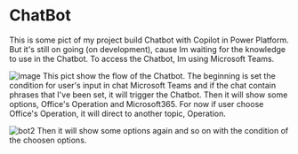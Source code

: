 # ChatBot
This is some pict of my project build Chatbot with Copilot in Power Platform. 
But it's still on going (on development), cause Im waiting for the knowledge to use in the Chatbot.
To access the Chatbot, Im using Microsoft Teams.


![image](https://github.com/user-attachments/assets/1a46ee01-eb5c-4a00-8565-341d19ed48d4)
This pict show the flow of the Chatbot. The beginning is set the condition for user's input in chat Microsoft Teams and if the chat contain phrases that I've been set, it will trigger the Chatbot. 
Then it will show some options, Office's Operation and Microsoft365.
For now if user choose Office's Operation, it will direct to another topic, Operation.


![bot2](https://github.com/user-attachments/assets/11a1d035-86fd-4e54-8c0f-ca8eca988fb1)
Then it will show some options again and so on with the condition of the choosen options.
